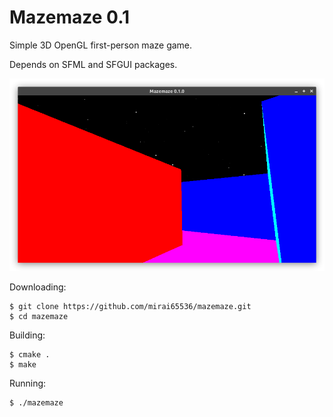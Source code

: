 Mazemaze 0.1
============
Simple 3D OpenGL first-person maze game.

Depends on SFML and SFGUI packages.

![](screenshot.png)

Downloading:
```
$ git clone https://github.com/mirai65536/mazemaze.git
$ cd mazemaze
```

Building:
```
$ cmake .
$ make
```

Running:
```
$ ./mazemaze
```

